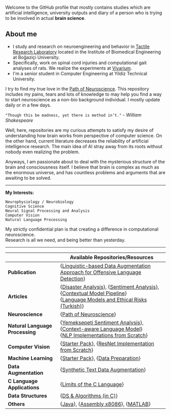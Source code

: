 Welcome to the GitHub profile that mostly contains studies which are artificial intelligence, university outputs and diary of a person who is trying to be involved in actual **brain science**.



## About me

* I study and research on neuroengineering and behavior in [Tactile Research Laboratory](https://bme.boun.edu.tr/tactile-research-laboratory) located in the Institute of Biomedical Engineering at Boğaziçi University.
* Specifically, work on spinal cord injuries and computational gait analyses of rats. We realize the experiments at [Vivarium](https://lifesci.boun.edu.tr/en/vivarium).
* I'm a senior student in Computer Engineering at Yildiz Technical University.

I try to find my true love in the [Path of Neuroscience](https://github.com/Toygarr/neuroscience). This repository includes my pains, tears and lots of knowledge to may help you find a way to start neuroscience as a non-bio background individual. I mostly update daily or in a few days.

```"Though this be madness, yet there is method in’t."``` \- *William Shakespeare*

Well, here, repositories are my curious attempts to satisfy my desire of understanding how brain works from perspective of computer science. On the other hand, current literature decreases the reliability of artificial intelligence research. The main idea of AI stray away from its roots without nobody even realizing the problem.

Anyways, I am passionate about to deal with the mysterious structure of the brain and consciousness itself. I believe that brain is complex as much as the enormous universe, and has countless problems and arguments that are awaiting to be solved. 

---

**My Interests:** <br/>
```
Neurophysiology / Neurobiology
Cognitive Science
Neural Signal Processing and Analysis
Computer Vision
Natural Language Processing
```

My	strictly confidential plan is that creating a difference in computational neuroscience. <br/> Research is all we need, and being better than yesterday.


 _____

|   | Available Repositories/Resources |
| --- | --- |
| **Publication** | {[Linguistic-based Data Augmentation Approach for Offensive Language Detection](https://github.com/Toygarr/lingda)}|
| **Articles** | {[Disaster Analysis](https://github.com/Toygarr/classification-of-disaster-related-tweets)}, {[Sentiment Analysis](https://github.com/Toygarr/Sentiment-Analysis-for-Yemeksepeti-Reviews-in-Turkish/blob/main/Yemeksepeti%20Sentiment%20Analysis%20using%20word2vec%2C%20CNN%20and%20BiLSTM.pdf)}, {[Contextual Model Pipeline](https://github.com/Toygarr/Sentiment-aware-Model-to-Classify-Tweets-in-Real-Time/blob/main/project%20paper/Contextual%20Model%20for%20Sentiment%20Extraction%20from%20Tweets.pdf)}<br/>  {[Language Models and Ethical Risks (Turkish)](https://github.com/Toygarr/Language-Models-and-Ethical-Risks/blob/main/Dil_Modelleri_ve_Etik.pdf)}|
| **Neuroscience** | {[Path of Neuroscience](https://github.com/Toygarr/neuroscience)} |
| **Natural Language Processing** | {[Yemeksepeti Sentiment Analysis](https://github.com/Toygarr/Sentiment-Analysis-for-Yemeksepeti-Reviews-in-Turkish/blob/main/yemeksepeti-sentiment-analysis.ipynb)}, {[Context-aware Language Model](https://github.com/Toygarr/Sentiment-aware-Model-to-Classify-Tweets-in-Real-Time/blob/main/sentiment-aware-contextual-model-for-tweets.ipynb)}<br/> {[NLP Implementations from Scratch](https://github.com/Toygarr/nlp-implementations-from-scratch)} |
| **Computer Vision** | {[Starter Pack](https://github.com/Toygarr/exploring-computer-vision)}, {[ResNet Implementation from Scratch](https://github.com/Toygarr/resnet-implementation-for-image-classification/blob/main/resnet-implementation-for-image-classification.ipynb)} |
| **Machine Learning** | {[Starter Pack](https://github.com/Toygarr/exploring-machine-learning)}, {[Data Preparation](https://github.com/Toygarr/Data-Preparation)} | 
| **Data Augmentation** | {[Synthetic Text Data Augmentation](https://github.com/Toygarr/synthetic-text-data-augmentation)} | 
| **C Language Applications** | {[Limits of the C Language](https://github.com/Toygarr/c-programming)}| 
| **Data Structures** | {[DS & Algorithms (in C)](https://github.com/Toygarr/data-structures)}|
| **Others** | {[Java](https://github.com/Toygarr/Java)}, {[Assembly x8086](https://github.com/Toygarr/Assembly-x8086)}, {[MATLAB](https://github.com/Toygarr/MATLAB)}  | 
